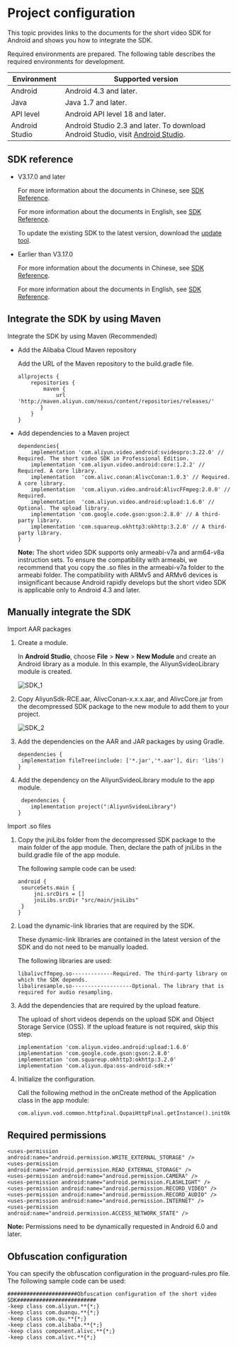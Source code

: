 # Project configuration

This topic provides links to the documents for the short video SDK for Android and shows you how to integrate the SDK.

Required environments are prepared. The following table describes the required environments for development.

|Environment|Supported version|
|-----------|-----------------|
|Android|Android 4.3 and later.|
|Java|Java 1.7 and later.|
|API level|Android API level 18 and later.|
|Android Studio|Android Studio 2.3 and later. To download Android Studio, visit [Android Studio](https://developer.android.google.cn/studio/).|

## SDK reference

-   V3.17.0 and later

    For more information about the documents in Chinese, see [SDK Reference](https://alivc-demo-cms.alicdn.com/versionProduct/doc/shortVideo/android_new_cn/index.html).

    For more information about the documents in English, see [SDK Reference](https://alivc-demo-cms.alicdn.com/versionProduct/doc/shortVideo/android_new_en/index.html).

    To update the existing SDK to the latest version, download the [update tool](https://alivc-demo-cms.alicdn.com/versionProduct/sourceCode/shortVideo/tool/interface_upgrade.py).

-   Earlier than V3.17.0

    For more information about the documents in Chinese, see [SDK Reference](https://alivc-demo-cms.alicdn.com/versionProduct/doc/shortVideo/android_cn/index.html).

    For more information about the documents in English, see [SDK Reference](https://alivc-demo-cms.alicdn.com/versionProduct/doc/shortVideo/android_en/index.html).


## Integrate the SDK by using Maven

Integrate the SDK by using Maven \(Recommended\)

-   Add the Alibaba Cloud Maven repository

    Add the URL of the Maven repository to the build.gradle file.

    ```
    allprojects {
        repositories {
            maven {
                url 'http://maven.aliyun.com/nexus/content/repositories/releases/'
           }
        }
    }
    ```

-   Add dependencies to a Maven project

    ```
    dependencies{
        implementation 'com.aliyun.video.android:svideopro:3.22.0' // Required. The short video SDK in Professional Edition.
        implementation 'com.aliyun.video.android:core:1.2.2' // Required. A core library.
        implementation  'com.alivc.conan:AlivcConan:1.0.3' // Required. A core library.
        implementation  'com.aliyun.video.android:AlivcFFmpeg:2.0.0' // Required.
        implementation  'com.aliyun.video.android:upload:1.6.0' // Optional. The upload library.
        implementation 'com.google.code.gson:gson:2.8.0' // A third-party library.
        implementation 'com.squareup.okhttp3:okhttp:3.2.0' // A third-party library.
    }
    ```

    **Note:** The short video SDK supports only armeabi-v7a and arm64-v8a instruction sets. To ensure the compatibility with armeabi, we recommend that you copy the .so files in the armeabi-v7a folder to the armeabi folder. The compatibility with ARMv5 and ARMv6 devices is insignificant because Android rapidly develops but the short video SDK is applicable only to Android 4.3 and later.


## Manually integrate the SDK

Import AAR packages

1.  Create a module.

    In **Android Studio**, choose **File** \> **New** \> **New Module** and create an Android library as a module. In this example, the AliyunSvideoLibrary module is created.

    ![SDK_1](https://static-aliyun-doc.oss-accelerate.aliyuncs.com/assets/img/en-US/0924540161/p179175.png)

2.  Copy AliyunSdk-RCE.aar, AlivcConan-x.x.x.aar, and AlivcCore.jar from the decompressed SDK package to the new module to add them to your project.

    ![SDK_2](https://static-aliyun-doc.oss-accelerate.aliyuncs.com/assets/img/en-US/0924540161/p179184.png)

3.  Add the dependencies on the AAR and JAR packages by using Gradle.

    ```
    dependencies {
     implementation fileTree(include: ['*.jar','*.aar'], dir: 'libs')
    }
    ```

4.  Add the dependency on the AliyunSvideoLibrary module to the app module.

    ```
     dependencies {
        implementation project(":AliyunSvideoLibrary")
    }
    ```


Import .so files

1.  Copy the jniLibs folder from the decompressed SDK package to the main folder of the app module. Then, declare the path of jniLibs in the build.gradle file of the app module.

    The following sample code can be used:

    ```
    android {
     sourceSets.main {
         jni.srcDirs = []
         jniLibs.srcDir "src/main/jniLibs" 
     }
    }
    ```

2.  Load the dynamic-link libraries that are required by the SDK.

    These dynamic-link libraries are contained in the latest version of the SDK and do not need to be manually loaded.

    The following libraries are used:

    ```
    libalivcffmpeg.so-------------Required. The third-party library on which the SDK depends.
    libaliresample.so-------------------Optional. The library that is required for audio resampling.
    ```

3.  Add the dependencies that are required by the upload feature.

    The upload of short videos depends on the upload SDK and Object Storage Service \(OSS\). If the upload feature is not required, skip this step.

    ```
    implementation 'com.aliyun.video.android:upload:1.6.0'
    implementation 'com.google.code.gson:gson:2.8.0'
    implementation 'com.squareup.okhttp3:okhttp:3.2.0'
    implementation 'com.aliyun.dpa:oss-android-sdk:+'
    ```

4.  Initialize the configuration.

    Call the following method in the onCreate method of the Application class in the app module:

    ```
    com.aliyun.vod.common.httpfinal.QupaiHttpFinal.getInstance().initOkHttpFinal();
    ```


## Required permissions

```
<uses-permission android:name="android.permission.WRITE_EXTERNAL_STORAGE" />
<uses-permission android:name="android.permission.READ_EXTERNAL_STORAGE" />
<uses-permission android:name="android.permission.CAMERA" />
<uses-permission android:name="android.permission.FLASHLIGHT" />
<uses-permission android:name="android.permission.RECORD_VIDEO" />
<uses-permission android:name="android.permission.RECORD_AUDIO" />
<uses-permission android:name="android.permission.INTERNET" />
<uses-permission android:name="android.permission.ACCESS_NETWORK_STATE" />
```

**Note:** Permissions need to be dynamically requested in Android 6.0 and later.

## Obfuscation configuration

You can specify the obfuscation configuration in the proguard-rules.pro file. The following sample code can be used:

```
######################Obfuscation configuration of the short video SDK#########################
-keep class com.aliyun.**{*;}
-keep class com.duanqu.**{*;}
-keep class com.qu.**{*;}
-keep class com.alibaba.**{*;}
-keep class component.alivc.**{*;}
-keep class com.alivc.**{*;}
```

